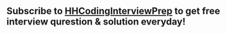 <h2>
  Subscribe to <a href="https://hhcodinginterviewprep.substack.com">HHCodingInterviewPrep</a> to get free interview qurestion & solution everyday!
</h2>

